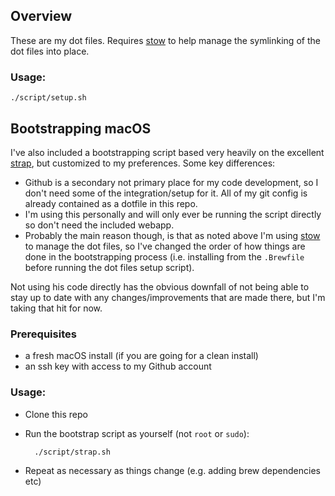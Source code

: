 ## Overview
These are my dot files.  Requires [stow][] to help manage the symlinking of 
the dot files into place.  

### Usage:

	./script/setup.sh

## Bootstrapping macOS
I've also included a bootstrapping script based very heavily on the excellent
[strap](https://github.com/MikeMcQuaid/strap), but customized to my 
preferences.  Some key differences:

- Github is a secondary not primary place for my code development, so I don't
  need some of the integration/setup for it.  All of my git config is already
  contained as a dotfile in this repo.
- I'm using this personally and will only ever be running the script directly 
  so don't need the included webapp.
- Probably the main reason though, is that as noted above I'm using [stow][] 
  to manage the dot files, so I've changed the order of how things are done in 
  the bootstrapping process (i.e. installing from the `.Brewfile` before 
  running the dot files setup script).

Not using his code directly has the obvious downfall of not being able to stay
up to date with any changes/improvements that are made there, but I'm taking
that hit for now.  

### Prerequisites
- a fresh macOS install (if you are going for a clean install)
- an ssh key with access to my Github account

### Usage:
- Clone this repo 
- Run the bootstrap script as yourself (not `root` or `sudo`):

		./script/strap.sh

- Repeat as necessary as things change (e.g. adding brew dependencies etc)

[stow]:https://www.gnu.org/software/stow/
